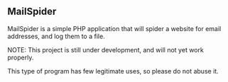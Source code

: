 ## MailSpider

MailSpider is a simple PHP application that will spider a website for email addresses, and log them to a file.

NOTE: This project is still under development, and will not yet work properly.

This type of program has few legitimate uses, so please do not abuse it.
